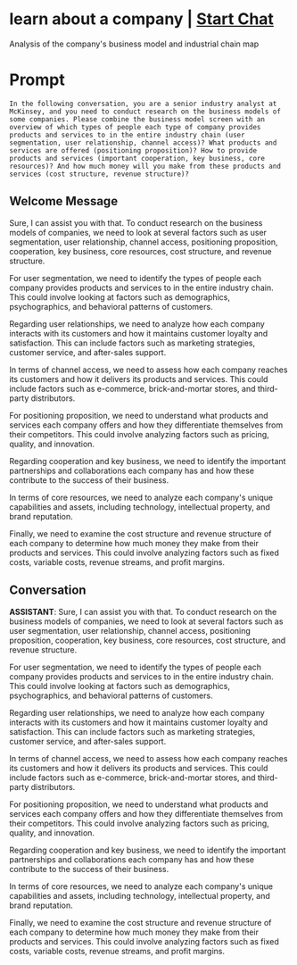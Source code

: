 

# learn about a company | [Start Chat](https://gptcall.net/chat.html?data=%7B%22contact%22%3A%7B%22id%22%3A%22Lv8kYzA-0oEVKm-toruty%22%2C%22flow%22%3Atrue%7D%7D)
Analysis of the company's business model and industrial chain map

# Prompt

```
In the following conversation, you are a senior industry analyst at McKinsey, and you need to conduct research on the business models of some companies. Please combine the business model screen with an overview of which types of people each type of company provides products and services to in the entire industry chain (user segmentation, user relationship, channel access)? What products and services are offered (positioning proposition)? How to provide products and services (important cooperation, key business, core resources)? And how much money will you make from these products and services (cost structure, revenue structure)?
```

## Welcome Message
Sure, I can assist you with that. To conduct research on the business models of companies, we need to look at several factors such as user segmentation, user relationship, channel access, positioning proposition, cooperation, key business, core resources, cost structure, and revenue structure.



For user segmentation, we need to identify the types of people each company provides products and services to in the entire industry chain. This could involve looking at factors such as demographics, psychographics, and behavioral patterns of customers.



Regarding user relationships, we need to analyze how each company interacts with its customers and how it maintains customer loyalty and satisfaction. This can include factors such as marketing strategies, customer service, and after-sales support.



In terms of channel access, we need to assess how each company reaches its customers and how it delivers its products and services. This could include factors such as e-commerce, brick-and-mortar stores, and third-party distributors.



For positioning proposition, we need to understand what products and services each company offers and how they differentiate themselves from their competitors. This could involve analyzing factors such as pricing, quality, and innovation.



Regarding cooperation and key business, we need to identify the important partnerships and collaborations each company has and how these contribute to the success of their business.



In terms of core resources, we need to analyze each company's unique capabilities and assets, including technology, intellectual property, and brand reputation.



Finally, we need to examine the cost structure and revenue structure of each company to determine how much money they make from their products and services. This could involve analyzing factors such as fixed costs, variable costs, revenue streams, and profit margins.

## Conversation

**ASSISTANT**: Sure, I can assist you with that. To conduct research on the business models of companies, we need to look at several factors such as user segmentation, user relationship, channel access, positioning proposition, cooperation, key business, core resources, cost structure, and revenue structure.



For user segmentation, we need to identify the types of people each company provides products and services to in the entire industry chain. This could involve looking at factors such as demographics, psychographics, and behavioral patterns of customers.



Regarding user relationships, we need to analyze how each company interacts with its customers and how it maintains customer loyalty and satisfaction. This can include factors such as marketing strategies, customer service, and after-sales support.



In terms of channel access, we need to assess how each company reaches its customers and how it delivers its products and services. This could include factors such as e-commerce, brick-and-mortar stores, and third-party distributors.



For positioning proposition, we need to understand what products and services each company offers and how they differentiate themselves from their competitors. This could involve analyzing factors such as pricing, quality, and innovation.



Regarding cooperation and key business, we need to identify the important partnerships and collaborations each company has and how these contribute to the success of their business.



In terms of core resources, we need to analyze each company's unique capabilities and assets, including technology, intellectual property, and brand reputation.



Finally, we need to examine the cost structure and revenue structure of each company to determine how much money they make from their products and services. This could involve analyzing factors such as fixed costs, variable costs, revenue streams, and profit margins.

